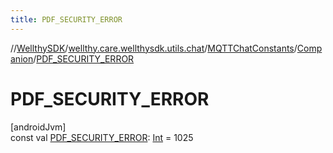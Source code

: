 ```yaml
---
title: PDF_SECURITY_ERROR
---
```

//[WellthySDK](../../../../index.html)/[wellthy.care.wellthysdk.utils.chat](../../index.html)/[MQTTChatConstants](../index.html)/[Companion](index.html)/[PDF_SECURITY_ERROR](-p-d-f_-s-e-c-u-r-i-t-y_-e-r-r-o-r.html)



# PDF_SECURITY_ERROR



[androidJvm]\
const val [PDF_SECURITY_ERROR](-p-d-f_-s-e-c-u-r-i-t-y_-e-r-r-o-r.html): [Int](https://kotlinlang.org/api/latest/jvm/stdlib/kotlin/-int/index.html) = 1025




